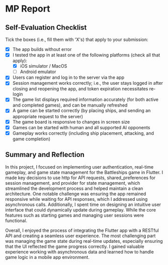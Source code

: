 # MP Report

## Self-Evaluation Checklist

Tick the boxes (i.e., fill them with 'X's) that apply to your submission:

- [X] The app builds without error
- [X] I tested the app in at least one of the following platforms (check all that apply):
  - [X] iOS simulator / MacOS
  - [ ] Android emulator
- [X] Users can register and log in to the server via the app
- [X] Session management works correctly; i.e., the user stays logged in after closing and reopening the app, and token expiration necessitates re-login
- [X] The game list displays required information accurately (for both active and completed games), and can be manually refreshed
- [X] A game can be started correctly (by placing ships, and sending an appropriate request to the server)
- [X] The game board is responsive to changes in screen size
- [X] Games can be started with human and all supported AI opponents
- [X] Gameplay works correctly (including ship placement, attacking, and game completion)

## Summary and Reflection

In this project, I focused on implementing user authentication, real-time gameplay, and game state management for the Battleships game in Flutter. I made key decisions to use http for API requests, shared_preferences for session management, and provider for state management, which streamlined the development process and helped maintain a clean architecture. One notable challenge was ensuring the app remained responsive while waiting for API responses, which I addressed using asynchronous calls. Additionally, I spent time on designing an intuitive user interface that could dynamically update during gameplay. While the core features such as starting games and managing user sessions were functional.

Overall, I enjoyed the process of integrating the Flutter app with a RESTful API and creating a seamless user experience. The most challenging part was managing the game state during real-time updates, especially ensuring that the UI reflected the game progress correctly. I gained valuable experience working with asynchronous data and learned how to handle game logic in a mobile app environment.
